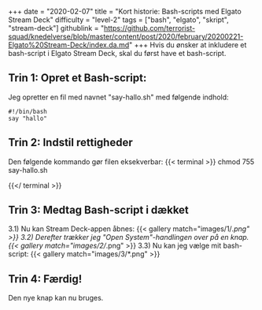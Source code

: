 +++
date = "2020-02-07"
title = "Kort historie: Bash-scripts med Elgato Stream Deck"
difficulty = "level-2"
tags = ["bash", "elgato", "skript", "stream-deck"]
githublink = "https://github.com/terrorist-squad/knedelverse/blob/master/content/post/2020/february/20200221-Elgato%20Stream-Deck/index.da.md"
+++
Hvis du ønsker at inkludere et bash-script i Elgato Stream Deck, skal du først have et bash-script.
## Trin 1: Opret et Bash-script:
Jeg opretter en fil med navnet "say-hallo.sh" med følgende indhold:
```
#!/bin/bash
say "hallo"

```

## Trin 2: Indstil rettigheder
Den følgende kommando gør filen eksekverbar:
{{< terminal >}}
chmod 755 say-hallo.sh

{{</ terminal >}}

## Trin 3: Medtag Bash-script i dækket
3.1) Nu kan Stream Deck-appen åbnes:
{{< gallery match="images/1/*.png" >}}
3.2) Derefter trækker jeg "Open System"-handlingen over på en knap.
{{< gallery match="images/2/*.png" >}}
3.3) Nu kan jeg vælge mit bash-script:
{{< gallery match="images/3/*.png" >}}

## Trin 4: Færdig!
Den nye knap kan nu bruges.
